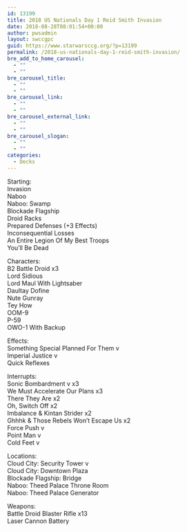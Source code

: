 ```yaml
---
id: 13199
title: 2018 US Nationals Day 1 Reid Smith Invasion
date: 2018-08-28T08:01:54+00:00
author: pwsadmin
layout: swccgpc
guid: https://www.starwarsccg.org/?p=13199
permalink: /2018-us-nationals-day-1-reid-smith-invasion/
bre_add_to_home_carousel:
  - ""
  - ""
bre_carousel_title:
  - ""
  - ""
bre_carousel_link:
  - ""
  - ""
bre_carousel_external_link:
  - ""
  - ""
bre_carousel_slogan:
  - ""
  - ""
categories:
  - Decks
---
```

Starting:  
Invasion  
Naboo  
Naboo: Swamp  
Blockade Flagship  
Droid Racks  
Prepared Defenses (+3 Effects)  
Inconsequential Losses  
An Entire Legion Of My Best Troops  
You’ll Be Dead

Characters:  
B2 Battle Droid x3  
Lord Sidious  
Lord Maul With Lightsaber  
Daultay Dofine  
Nute Gunray  
Tey How  
OOM-9  
P-59  
OWO-1 With Backup

Effects:  
Something Special Planned For Them v  
Imperial Justice v  
Quick Reflexes

Interrupts:  
Sonic Bombardment v x3  
We Must Accelerate Our Plans x3  
There They Are x2  
Oh, Switch Off x2  
Imbalance & Kintan Strider x2  
Ghhhk & Those Rebels Won’t Escape Us x2  
Force Push v  
Point Man v  
Cold Feet v

Locations:  
Cloud City: Security Tower v  
Cloud City: Downtown Plaza  
Blockade Flagship: Bridge  
Naboo: Theed Palace Throne Room  
Naboo: Theed Palace Generator

Weapons:  
Battle Droid Blaster Rifle x13  
Laser Cannon Battery